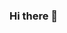 ### Hi there 👋

<!--
**estevao97i/estevao97i** is a ✨ _special_ ✨ repository because its `README.md` (this file) appears on your GitHub profile.

Here are some ideas to get you started:

- 🔭 Atualmente trabalho com Spring e Angular(Ts)
- 🌱 Estou estudando sobre Ruby on Rails e RabbitMQ
-->
